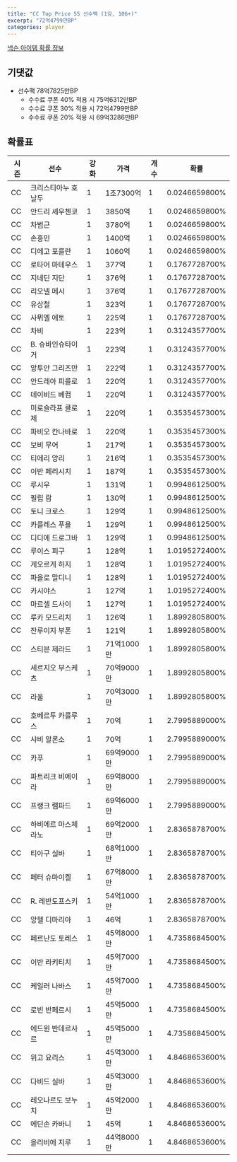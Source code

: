 ```yaml
---
title: "CC Top Price 55 선수팩 (1강, 106+)"
excerpt: "72억4799만BP"
categories: player
---
```

[넥슨 아이템 확률 정보](http://iteminfo.nexon.com/probability/fco?sn=7536)

## 기댓값
- 선수팩 78억7825만BP
  - 수수료 쿠폰 40% 적용 시 75억6312만BP
  - 수수료 쿠폰 30% 적용 시 72억4799만BP
  - 수수료 쿠폰 20% 적용 시 69억3286만BP


## 확률표

|시즌|선수|강화|가격|개수|확률|
|---|---|---|---|---|---|
|CC|크리스티아누 호날두|1|1조7300억|1|0.0246659800%|
|CC|안드리 셰우첸코|1|3850억|1|0.0246659800%|
|CC|차범근|1|3780억|1|0.0246659800%|
|CC|손흥민|1|1400억|1|0.0246659800%|
|CC|디에고 포를란|1|1060억|1|0.0246659800%|
|CC|로타어 마테우스|1|377억|1|0.1767728700%|
|CC|지네딘 지단|1|376억|1|0.1767728700%|
|CC|리오넬 메시|1|376억|1|0.1767728700%|
|CC|유상철|1|323억|1|0.1767728700%|
|CC|사뮈엘 에토|1|225억|1|0.1767728700%|
|CC|차비|1|223억|1|0.3124357700%|
|CC|B. 슈바인슈타이거|1|223억|1|0.3124357700%|
|CC|앙투안 그리즈만|1|222억|1|0.3124357700%|
|CC|안드레아 피를로|1|220억|1|0.3124357700%|
|CC|데이비드 베컴|1|220억|1|0.3124357700%|
|CC|미로슬라프 클로제|1|220억|1|0.3535457300%|
|CC|파비오 칸나바로|1|220억|1|0.3535457300%|
|CC|보비 무어|1|217억|1|0.3535457300%|
|CC|티에리 앙리|1|216억|1|0.3535457300%|
|CC|이반 페리시치|1|187억|1|0.3535457300%|
|CC|루시우|1|131억|1|0.9948612500%|
|CC|필립 람|1|130억|1|0.9948612500%|
|CC|토니 크로스|1|129억|1|0.9948612500%|
|CC|카를레스 푸욜|1|129억|1|0.9948612500%|
|CC|디디에 드로그바|1|129억|1|0.9948612500%|
|CC|루이스 피구|1|128억|1|1.0195272400%|
|CC|게오르게 하지|1|128억|1|1.0195272400%|
|CC|파올로 말디니|1|128억|1|1.0195272400%|
|CC|카시야스|1|127억|1|1.0195272400%|
|CC|마르셀 드사이|1|127억|1|1.0195272400%|
|CC|루카 모드리치|1|126억|1|1.8992805800%|
|CC|잔루이지 부폰|1|121억|1|1.8992805800%|
|CC|스티븐 제라드|1|71억1000만|1|1.8992805800%|
|CC|세르지오 부스케츠|1|70억9000만|1|1.8992805800%|
|CC|라울|1|70억3000만|1|1.8992805800%|
|CC|호베르투 카를루스|1|70억|1|2.7995889000%|
|CC|샤비 알론소|1|70억|1|2.7995889000%|
|CC|카푸|1|69억9000만|1|2.7995889000%|
|CC|파트리크 비에이라|1|69억8000만|1|2.7995889000%|
|CC|프랭크 램파드|1|69억6000만|1|2.7995889000%|
|CC|하비에르 마스체라노|1|69억2000만|1|2.8365878700%|
|CC|티아구 실바|1|68억1000만|1|2.8365878700%|
|CC|페터 슈마이켈|1|67억8000만|1|2.8365878700%|
|CC|R. 레반도프스키|1|54억1000만|1|2.8365878700%|
|CC|앙헬 디마리아|1|46억|1|2.8365878700%|
|CC|페르난도 토레스|1|45억8000만|1|4.7358684500%|
|CC|이반 라키티치|1|45억7000만|1|4.7358684500%|
|CC|케일러 나바스|1|45억7000만|1|4.7358684500%|
|CC|로빈 반페르시|1|45억5000만|1|4.7358684500%|
|CC|에드윈 반데르사르|1|45억5000만|1|4.7358684500%|
|CC|위고 요리스|1|45억3000만|1|4.8468653600%|
|CC|다비드 실바|1|45억3000만|1|4.8468653600%|
|CC|레오나르도 보누치|1|45억2000만|1|4.8468653600%|
|CC|에딘손 카바니|1|45억|1|4.8468653600%|
|CC|올리비에 지루|1|44억8000만|1|4.8468653600%|
